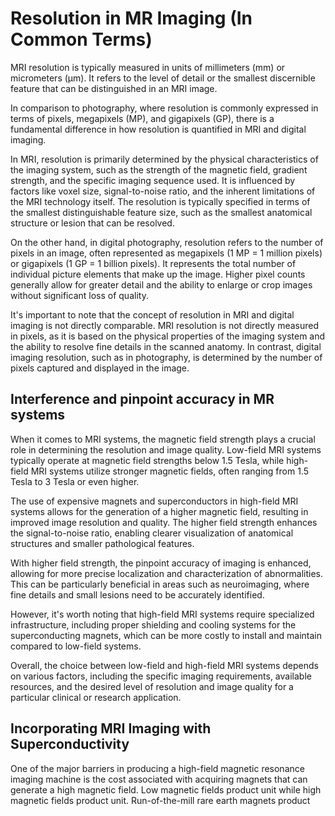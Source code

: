<h1>Resolution in MR Imaging (In Common Terms)</h1>
<p>MRI resolution is typically measured in units of millimeters (mm) or micrometers (μm). It refers to the level of detail or the smallest discernible feature that can be distinguished in an MRI image.</p>
<p>In comparison to photography, where resolution is commonly expressed in terms of pixels, megapixels (MP), and gigapixels (GP), there is a fundamental difference in how resolution is quantified in MRI and digital imaging.</p>
<p>In MRI, resolution is primarily determined by the physical characteristics of the imaging system, such as the strength of the magnetic field, gradient strength, and the specific imaging sequence used. It is influenced by factors like voxel size, signal-to-noise ratio, and the inherent limitations of the MRI technology itself. The resolution is typically specified in terms of the smallest distinguishable feature size, such as the smallest anatomical structure or lesion that can be resolved.</p>
<p>On the other hand, in digital photography, resolution refers to the number of pixels in an image, often represented as megapixels (1 MP = 1 million pixels) or gigapixels (1 GP = 1 billion pixels). It represents the total number of individual picture elements that make up the image. Higher pixel counts generally allow for greater detail and the ability to enlarge or crop images without significant loss of quality.</p>
<p>It's important to note that the concept of resolution in MRI and digital imaging is not directly comparable. MRI resolution is not directly measured in pixels, as it is based on the physical properties of the imaging system and the ability to resolve fine details in the scanned anatomy. In contrast, digital imaging resolution, such as in photography, is determined by the number of pixels captured and displayed in the image.</p>
<h2>Interference and pinpoint accuracy in MR systems</h2>
<p>When it comes to MRI systems, the magnetic field strength plays a crucial role in determining the resolution and image quality. Low-field MRI systems typically operate at magnetic field strengths below 1.5 Tesla, while high-field MRI systems utilize stronger magnetic fields, often ranging from 1.5 Tesla to 3 Tesla or even higher.</p>
<p>The use of expensive magnets and superconductors in high-field MRI systems allows for the generation of a higher magnetic field, resulting in improved image resolution and quality. The higher field strength enhances the signal-to-noise ratio, enabling clearer visualization of anatomical structures and smaller pathological features.</p>
<p>With higher field strength, the pinpoint accuracy of imaging is enhanced, allowing for more precise localization and characterization of abnormalities. This can be particularly beneficial in areas such as neuroimaging, where fine details and small lesions need to be accurately identified.</p>
<p>However, it's worth noting that high-field MRI systems require specialized infrastructure, including proper shielding and cooling systems for the superconducting magnets, which can be more costly to install and maintain compared to low-field systems.</p>
<p>Overall, the choice between low-field and high-field MRI systems depends on various factors, including the specific imaging requirements, available resources, and the desired level of resolution and image quality for a particular clinical or research application.</p>
<h2>Incorporating MRI Imaging with Superconductivity</h2>
<p>One of the major barriers in producing a high-field magnetic resonance imaging machine is the cost associated with acquiring magnets that can generate a high magnetic field. Low magnetic fields product unit while high magnetic fields product unit. Run-of-the-mill rare earth magnets product 